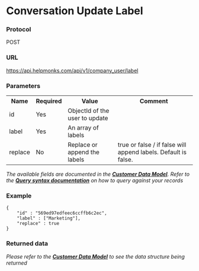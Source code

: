 # Conversation Update Label

### Protocol
POST

### URL
https://api.helpmonks.com/api/v1/company_user/label

### Parameters
<table>
    <tr>
        <th>Name</th>
        <th>Required</th>
        <th>Value</th>
        <th>Comment</th>
    </tr>
    <tr>
        <td>id</td>
        <td>Yes</td>
        <td>ObjectId of the user to update</td>
        <td></td>
    </tr>
    <tr>
        <td>label</td>
        <td>Yes</td>
        <td>An array of labels</td>
        <td></td>
    </tr>
    <tr>
        <td>replace</td>
        <td>No</td>
        <td>Replace or append the labels</td>
        <td>true or false / if false will append labels. Default is false.</td>
    </tr>
</table>

*The available fields are documented in the **[Customer Data Model](/api/models/customer/)**. Refer to the **[Query syntax documentation](/api/syntax)** on how to query against your records*

### Example

```
{
    "id" : "569ed97edfeec6ccffb6c2ec",
    "label" : ["Marketing"],
    "replace" : true
}
```

### Returned data

*Please refer to the **[Customer Data Model](/api/models/customer/)** to see the data structure being returned*

